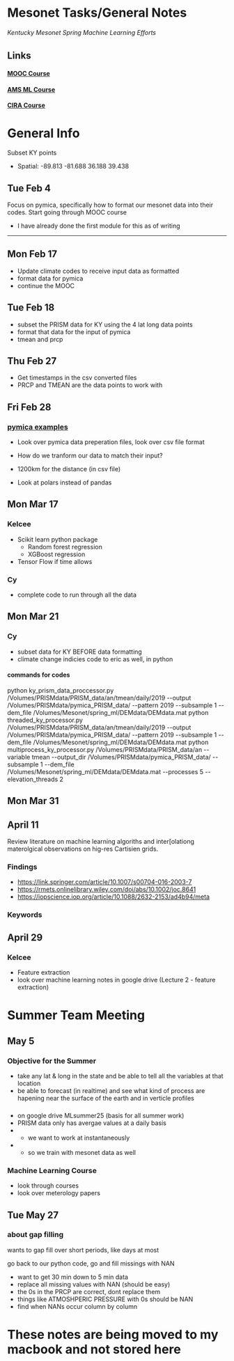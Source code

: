 
# Mesonet Tasks/General Notes
###### Kentucky Mesonet Spring Machine Learning Efforts

## Links

#### [ MOOC Course ](https://learning.ecmwf.int/course/view.php?id=46)

#### [ AMS ML Course ](https://annual.ametsoc.org/index.cfm/2025/your-annual/registration/short-course-registration/)

#### [ CIRA Course ](https://www.cira.colostate.edu/ml/home/)


# General Info

Subset KY points
- Spatial: -89.813 -81.688
            36.188  39.438

## Tue Feb 4

Focus on pymica, specifically how to format our mesonet data into their codes.
Start going through MOOC course
 - I have already done the first module for this as of writing

---

## Mon Feb 17

- Update climate codes to receive input data as formatted
- format data for pymica
- continue the MOOC

## Tue Feb 18 

- subset the PRISM data for KY using the 4 lat long data points
- format that data for the input of pymica
- tmean and prcp

## Thu Feb 27

- Get timestamps in the csv converted files
- PRCP and TMEAN are the data points to work with 

## Fri Feb 28

### [ pymica examples ](https://pymica.readthedocs.io/en/latest/01_howto_prepare_data.html)

- Look over pymica data preperation files, look over csv file format
- How do we tranform our data to match their input?
- 1200km for the distance (in csv file)

- Look at polars instead of pandas

## Mon Mar 17

### Kelcee
- Scikit learn python package
    - Random forest regression 
    - XGBoost regression
- Tensor Flow if time allows

### Cy
- complete code to run through all the data

## Mon Mar 21

### Cy

- subset data for KY BEFORE data formatting
- climate change indicies code to eric as well, in python

#### commands for codes

python ky_prism_data_proccessor.py /Volumes/PRISMdata/PRISM_data/an/tmean/daily/2019 --output /Volumes/PRISMdata/pymica_PRISM_data/ --pattern 2019  --subsample 1 --dem_file /Volumes/Mesonet/spring_ml/DEMdata/DEMdata.mat
python threaded_ky_processor.py /Volumes/PRISMdata/PRISM_data/an/tmean/daily/2019 --output /Volumes/PRISMdata/pymica_PRISM_data/ --pattern 2019  --subsample 1 --dem_file /Volumes/Mesonet/spring_ml/DEMdata/DEMdata.mat
python multiprocess_ky_processor.py /Volumes/PRISMdata/PRISM_data/an --variable tmean --output_dir /Volumes/PRISMdata/pymica_PRISM_data/ --subsample 1 --dem_file /Volumes/Mesonet/spring_ml/DEMdata/DEMdata.mat --processes 5 --elevation_threads 2

## Mon Mar 31

## April 11

Review literature on machine learning algoriths and inter[olationg materolgical observations on hig-res Cartisien grids. 

### Findings
- https://link.springer.com/article/10.1007/s00704-016-2003-7
- https://rmets.onlinelibrary.wiley.com/doi/abs/10.1002/joc.8641
- https://iopscience.iop.org/article/10.1088/2632-2153/ad4b94/meta

### Keywords

## April 29

### Kelcee
- Feature extraction
- look over machine learning notes in google drive (Lecture 2 - feature extraction)

# Summer Team Meeting

## May 5

### Objective for the Summer
- take any lat & long in the state and be able to tell all the variables at that location
- be able to forecast (in realtime) and see what kind of process are hapening near the surface of the earth and in verticle profiles

###
- on google drive MLsummer25 (basis for all summer work)
- PRISM data only has avergae values at a daily basis
- - we want to work at instantaneously
- - so we train with mesonet data as well
 
### Machine Learning Course
- look through courses
- look over meterology papers

## Tue May 27

### about gap filling
wants to gap fill over short periods, like days at most

go back to our python code, go and fill missings with NAN
- want to get 30 min down to 5 min data
- replace all missing values with NAN (should be easy)
- the 0s in the PRCP are correct, dont replace them
- things like ATMOSHPERIC PRESSURE with 0s should be NAN
- find when NANs occur column by column

# These notes are being moved to my macbook and not stored here


